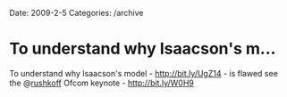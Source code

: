 Date: 2009-2-5
Categories: /archive

# To understand why Isaacson's m...

To understand why Isaacson's model -  <a href="http://bit.ly/UgZ14" rel="nofollow">http://bit.ly/UgZ14</a> - is flawed see the @<a href="http://twitter.com/rushkoff">rushkoff</a> Ofcom keynote - <a href="http://bit.ly/W0H9" rel="nofollow">http://bit.ly/W0H9</a>
